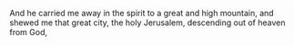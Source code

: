 And he carried me away in the spirit to a great and high mountain, and shewed me that great city, the holy Jerusalem, descending out of heaven from God,
